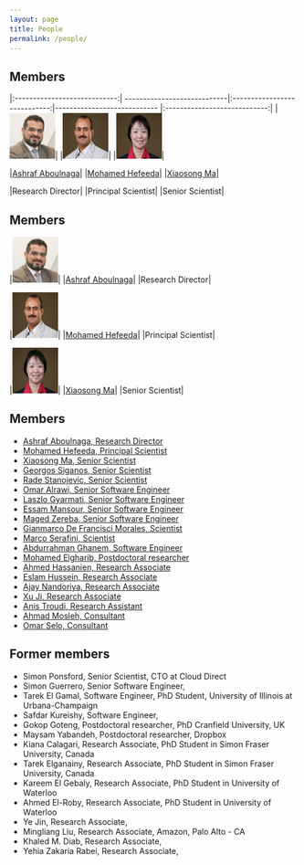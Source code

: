 ```yaml
---
layout: page
title: People
permalink: /people/
---
```


## Members


|:----------------------------:| ----------------------------|:----------------------------:|---------------------------- |:----------------------------:|
|<img class="img img-circle" src="/img/people/ashraf.jpg" height="80px" width="80px" alt="" >| |<img class="img img-circle" src="/img/people/hefeeda.jpg" height="80px" width="80px" alt="" >| |<img class="img img-circle" src="/img/people/xma.jpg" height="80px" width="80px" alt="" >|

|[Ashraf Aboulnaga](/people/ashraf/)| |[Mohamed Hefeeda](/people/mhefeeda/)| |[Xiaosong Ma](/people/xma/)|

|Research Director|	|Principal Scientist| |Senior Scientist|





## Members

|<img class="img img-circle" src="/img/people/ashraf.jpg" height="80px" width="80px" alt="" >|
|[Ashraf Aboulnaga](/people/ashraf/)|
|Research Director|	

|<img class="img img-circle" src="/img/people/hefeeda.jpg" height="80px" width="80px" alt="" >|
|[Mohamed Hefeeda](/people/mhefeeda/)|
|Principal Scientist|	

|<img class="img img-circle" src="/img/people/xma.jpg" height="80px" width="80px" alt="" >|
|[Xiaosong Ma](/people/xma/)|
|Senior Scientist|	



				
## Members


- [ Ashraf Aboulnaga, Research Director](/people/ashraf/)
- [ Mohamed Hefeeda, Principal Scientist](/people/mhefeeda/)
- [ Xiaosong Ma, Senior Scientist](/people/xma/)
- [ Georgos Siganos, Senior Scientist](/people/gsiganos/)
- [ Rade Stanojevic, Senior Scientist](/people/rstanojevic/)
- [Omar Alrawi, Senior Software Engineer](/people/oalrawi/)
- [ Laszlo Gyarmati, Senior Software Engineer](/people/lgyarmati/)
- [ Essam Mansour, Senior Software Engineer](/people/emansour/)
- [Maged Zereba, Senior Software Engineer](/people/mzereba/)
- [ Gianmarco De Francisci Morales, Scientist](/people/gmorales/)
- [ Marco Serafini, Scientist](/people/mserafini/)
- [Abdurrahman Ghanem, Software Engineer](/people/aghanem/)
- [ Mohamed Elgharib, Postdoctoral researcher](/people/melgharib/)
- [Ahmed Hassanien, Research Associate](/people/ahassanien/)
- [Eslam Hussein, Research Associate](/people/ehussein/)
- [Ajay Nandoriya, Research Associate](/people/anandoriya/)
- [Xu Ji, Research Associate](/people/xji/)
- [Anis Troudi, Research Assistant](/people/atroudi/)
- [Ahmad Mosleh, Consultant](/people/amosleh/)
- [Omar Selo, Consultant](/people/oselo/)



## Former members

- Simon Ponsford, Senior Scientist, CTO at Cloud Direct
- Simon Guerrero, Senior Software Engineer, 
- Tarek El Gamal, Software Engineer, PhD Student, University of Illinois at Urbana-Champaign
- Safdar Kureishy, Software Engineer, 
-  Gokop Goteng, Postdoctoral researcher, PhD Cranfield University, UK
-  Maysam Yabandeh, Postdoctoral researcher, Dropbox
- Kiana Calagari, Research Associate, PhD Student in Simon Fraser University, Canada
- Tarek Elganainy, Research Associate, PhD Student in Simon Fraser University, Canada
- Kareem El Gebaly, Research Associate, PhD Student in University of Waterloo
- Ahmed El-Roby, Research Associate, PhD Student in University of Waterloo
- Ye Jin, Research Associate, 
- Mingliang Liu, Research Associate, Amazon, Palo Alto - CA
- Khaled M. Diab, Research Associate, 
- Yehia Zakaria Rabei, Research Associate, 

